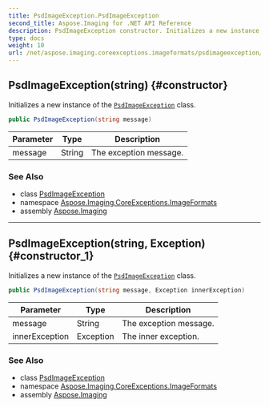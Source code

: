 ```yaml
---
title: PsdImageException.PsdImageException
second_title: Aspose.Imaging for .NET API Reference
description: PsdImageException constructor. Initializes a new instance of the PsdImageException class
type: docs
weight: 10
url: /net/aspose.imaging.coreexceptions.imageformats/psdimageexception/psdimageexception/
---
```

## PsdImageException(string) {#constructor}

Initializes a new instance of the [`PsdImageException`](../) class.

```csharp
public PsdImageException(string message)
```

| Parameter | Type | Description |
| --- | --- | --- |
| message | String | The exception message. |

### See Also

* class [PsdImageException](../)
* namespace [Aspose.Imaging.CoreExceptions.ImageFormats](../../psdimageexception/)
* assembly [Aspose.Imaging](../../../)

---

## PsdImageException(string, Exception) {#constructor_1}

Initializes a new instance of the [`PsdImageException`](../) class.

```csharp
public PsdImageException(string message, Exception innerException)
```

| Parameter | Type | Description |
| --- | --- | --- |
| message | String | The exception message. |
| innerException | Exception | The inner exception. |

### See Also

* class [PsdImageException](../)
* namespace [Aspose.Imaging.CoreExceptions.ImageFormats](../../psdimageexception/)
* assembly [Aspose.Imaging](../../../)


